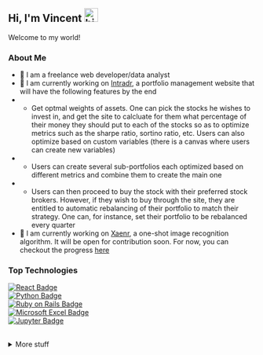 ## Hi, I'm Vincent <img src="https://user-images.githubusercontent.com/1303154/88677602-1635ba80-d120-11ea-84d8-d263ba5fc3c0.gif" width="28px" height="28px" alt="hi">

Welcome to my world!

<!-- ![visitors](https://visitor-badge.glitch.me/badge?page_id=vincexiv.vincexiv) -->


<!-- ### Find Me -->

<!-- [![Gmail Badge](https://img.shields.io/badge/-makokhavomondi@gmail.com-EA4335?style=flat&labelColor=EA4335&logo=gmail&logoColor=white)](mailto:makokhavomondi@gmail.com) -->

<!-- [![Twitter Badge](https://img.shields.io/badge/-vincent555__-1ca0f1?style=flat&labelColor=1ca0f1&logo=twitter&logoColor=white&link=https://twitter.com/vincent555_)](https://twitter.com/vincent555_) [![LinkedIn Badge](https://img.shields.io/badge/-vincent_makokha-0A66C2?style=flat&labelColor=0A66C2&logo=linkedin&logoColor=white)](https://www.linkedin.com/in/vincent-makokha/) [![Medium Badge](https://img.shields.io/badge/-vincent_makokha-000000?style=flat&labelColor=000000&logo=medium&logoColor=white)](https://medium.com/@vincent.makokha) -->

### About Me
- 🔭 I am a freelance web developer/data analyst
- 🔭 I am currently working on [Intradr](https://www.intradr.netlify.app), a portfolio management website that will have the following features by the end
- - Get optmal weights of assets. One can pick the stocks he wishes to invest in, and get the site to calcluate for them what percentage of their money they should put to each of the stocks so as to optimize metrics such as the sharpe ratio, sortino ratio, etc. Users can also optimize based on custom variables (there is a canvas where users can create new variables)
- - Users can create several sub-portfolios each optimized based on different metrics and combine them to create the main one
- - Users can then proceed to buy the stock with their preferred stock brokers. However, if they wish to buy through the site, they are entitled to automatic rebalancing of their portfolio to match their strategy. One can, for instance, set their portfolio to be rebalanced every quarter
- 🔭 I am currently working on [Xaenr](https://www.xaenr.netlify.app), a one-shot image recognition algorithm. It will be open for contribution soon. For now, you can checkout the progress [here](https://github.com/VinceXIV/open-image)

### Top Technologies

<!-- #### Proficient -->
<!-- TODO: Make technologies links takes you to repositories -->
<!-- ![FRONTEND Badge](https://img.shields.io/badge/-FRONT_END-white?style=for-the-badge&labelColor=WHITE)
<br /> -->

[![React Badge](https://img.shields.io/badge/-React_Js-61DBFB?style=for-the-badge&labelColor=black&logo=react&logoColor=61DBFB)](#) <br/>
[![Python Badge](https://img.shields.io/badge/-Python-007acc?style=for-the-badge&labelColor=black&logo=python&logoColor=3776AB)](#) <br />
[![Ruby on Rails Badge](https://img.shields.io/badge/-Ruby_on_Rails-CC0000?style=for-the-badge&labelColor=black&logo=rubyonrails&logoColor=CC0000)](#) <br />
[![Microsoft Excel Badge](https://img.shields.io/badge/-Microsoft_Excel-217346?style=for-the-badge&labelColor=black&logo=microsoftexcel&logoColor=217346)](#) <br />
[![Jupyter Badge](https://img.shields.io/badge/-=Jupyter_Notebook-F37626?style=for-the-badge&labelColor=black&logo=jupyter&logoColor=F37626)](#)


<!-- <br /> -->
<!-- #### Good -->
<!-- ![BACKEND Badge](https://img.shields.io/badge/-BACK_END-white?style=for-the-badge&labelColor=WHITE) -->
<!-- <br /> -->
<!-- [![HTML5 Badge](https://img.shields.io/badge/-HTML-E34F26?style=for-the-badge&labelColor=black&logo=html5&logoColor=E34F26)](#) -->
<!-- [![Javascript Badge](https://img.shields.io/badge/-Javascript-F0DB4F?style=for-the-badge&labelColor=black&logo=javascript&logoColor=F0DB4F)](#) -->
<!-- [![CSS3 Badge](https://img.shields.io/badge/-CSS-1572B6?style=for-the-badge&labelColor=black&logo=css3&logoColor=1572B6)](#) -->
<!-- [![Ruby Badge](https://img.shields.io/badge/-Ruby-CC342D?style=for-the-badge&labelColor=black&logo=ruby&logoColor=CC342D)](#)    [![Ruby Sinatra Badge](https://img.shields.io/badge/-Sinatra-000000?style=for-the-badge&labelColor=black&logo=rubysinatra&logoColor=white)](#) -->

<!-- <br /> -->
<!-- #### Familiar -->
<!-- ![ML Badge](https://img.shields.io/badge/-MACHINE_LEARNING-white?style=for-the-badge&labelColor=WHITE) -->
<!-- <br /> -->
<!-- [![Vue.js Badge](https://img.shields.io/badge/-Vue_Js-4FC08D?style=for-the-badge&labelColor=black&logo=vuedotjs&logoColor=4FC08D)](#) [![pandas Badge](https://img.shields.io/badge/-Pandas-150458?style=for-the-badge&labelColor=black&logo=pandas&logoColor=150458)](#)  [![NumPy Badge](https://img.shields.io/badge/-NumPy-013243?style=for-the-badge&labelColor=black&logo=numpy&logoColor=013243)](#)  [![scikit-learn Badge](https://img.shields.io/badge/-SckikitLearn-F7931E?style=for-the-badge&labelColor=black&logo=scikitlearn&logoColor=F7931E)](#) -->

<!-- [![RStudio Badge](https://img.shields.io/badge/-R-75AADB?style=for-the-badge&labelColor=black&logo=rstudio&logoColor=75AADB)](#)  [![Tidyverse Badge](https://img.shields.io/badge/-Tydiverse-1A162D?style=for-the-badge&labelColor=black&logo=tidyverse&logoColor=#1A162D)](#)  [![Plotly Badge](https://img.shields.io/badge/-Plotly-3F4F75?style=for-the-badge&labelColor=black&logo=plotly&logoColor=3F4F75)](#) -->

<!-- <br /> -->

<!-- ![DATA_ANALYSIS Badge](https://img.shields.io/badge/-DATA_ANALYSIS-white?style=for-the-badge&labelColor=WHITE) -->
<!-- <br /> -->



<!-- ### Other Technologies -->
<!-- <br /> -->

<!-- [![Typescript Badge](https://img.shields.io/badge/-Typescript-3178C6?style=for-the-badge&labelColor=black&logo=typescript&logoColor=3178C6)](#)  [![Nodejs Badge](https://img.shields.io/badge/-NodeJs-3776AB?style=for-the-badge&labelColor=black&logo=node.js&logoColor=3776AB)](#)  [![Django Badge](https://img.shields.io/badge/-Django-092E20?style=for-the-badge&labelColor=black&logo=django&logoColor=092E20)](#)  [![Flask Badge](https://img.shields.io/badge/-Flask-000000?style=for-the-badge&labelColor=black&logo=flask&logoColor=white)](#)   -->

<br />

<details>
<summary>
  More stuff
</summary>

<br >


#### Github Stats

![Vincent's github stats](https://github-readme-stats.vercel.app/api?username=vincexiv&count_private=true&theme=tokyonight&hide=contribs,prs)
  

<!-- #### My Github stats

![Vincent's GitHub stats](https://github-readme-stats.vercel.app/api?username=vincexiv&show_icons=true&theme=tokyonight) -->

#### Most Used Languages

[![Top Langs](https://github-readme-stats.vercel.app/api/top-langs/?username=vincexiv&layout=compact&theme=tokyonight&hide=html)](https://github.com/anuraghazra/github-readme-stats)

> **Note** Top languages is only a metric of the languages my public code consists of and doesn't reflect expertice or skill level.

<!-- #### Github contribution graph

[![Vincent's github activity graph](https://github-readme-activity-graph.cyclic.app/graph?username=vincexiv&theme=tokyonight)](https://github.com/vincexiv/github-readme-activity-graph) -->
  

<!-- Important sites
1. https://raw.githubusercontent.com/ipenywis/ipenywis/master/README.md
2. shields.io
3. https://github.com/alexandresanlim/Badges4-README.md-Profile
4. https://github.com/simple-icons/simple-icons/blob/develop/slugs.md
5. https://simpleicons.org/?q=typescript
-->

